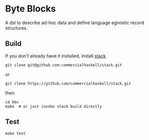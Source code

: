 # Byte Blocks

A dsl to describe ad-hoc data and define language agnostic record structures.

## Build

If you don't already have it installed, install
[stack](https://github.com/commercialhaskell/stack)

    git clone git@github.com:commercialhaskell/stack.git

or

    git clone https://github.com/commercialhaskell/stack.git

then

    cd bbc
    make  # or just invoke stack build directly

## Test

    make test

